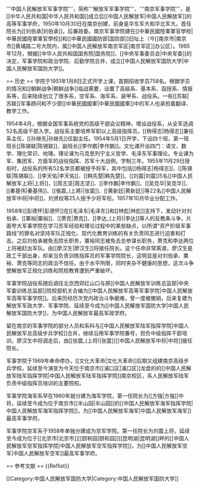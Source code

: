 '''中国人民解放军军事学院'''，简称'''解放军军事学院'''、'''南京军事学院'''，是[[中华人民共和国|中华人民共和国]]成立后[[中国人民解放军|中国人民解放军]]的高等军事学府，1950年10月30日在南京创建，前身是华东军大和华北军大。首任院长为[[刘伯承|刘伯承]]，后兼政委。南京军事学院建在[[中華民國陸軍軍官學校|中華民國陸軍軍官學校]]和[[中華民國國防部|国防部]]旧址上（今[[南京市|南京市]]黄埔路二号大院内，属[[中国人民解放军南京军区|南京军区]]办公区）。1985年12月，根据[[中华人民共和国国务院|国务院]]、[[中央军事委员会|中央军委]]的决定，军事学院和政治学院、后勤学院合并，成立[[中国人民解放军国防大学|中国人民解放军国防大学]]。

== 历史 ==
学院于1951年1月8日正式开学上课，首期招收学员758名。根据学员的情况和[[朝鲜战争|朝鲜战争]]临战需要，设置了高级系、基本系、函授系、情报系等，后来陆续创立了很多系，空军系、海军系、装甲系、战役系。一些[[苏联|苏联]]军事顾问和不少原[[中華民國國軍|中華民國國軍]]中的军人也承担着翻译、教学工作。

1954年4月，根据全国军事系统党的高级干部会议精神，增设战役系，从全军选调52名高级干部入学。战役系主要培养军职以上高级指挥员。[[杨得志|杨得志]]兼任系主任，[[孙继先|孙继先]]任副主任。1954年5月1日开学，下设四个班，第一班班长[[陈锡联|陈锡联]]、副班长[[李作鹏|李作鹏]]。文化课开设四门：语文、数学、理化常识、地理。理论课为马克思列宁主义哲学、毛泽东军事理论。专业课为军、集团军、方面军的战役指挥、苏军十大战例。学制三年。1955年11月29日授衔时，战役系的所有52名学员都被授予将军，其中包括[[杨得志|杨得志]]、[[陈锡联|陈锡联]]、[[李天佑|李天佑]]、[[韩先楚|韩先楚]]、[[刘震|刘震]]5名[[中国人民解放军上将|上将]]，[[周志坚|周志坚]]、[[李作鹏|李作鹏]]、[[吴克华|吴克华]]、[[秦基伟|秦基伟]]、[[張震_(上將)|张震]]、[[黄新廷|黄新廷]]等22名[[中国人民解放军中将|中将]]，刘贤权等25人授予少将军衔。1957年10月毕业分配工作。

1958年[[彭德怀|彭德怀]]在[[毛泽东|毛泽东]]和[[林彪|林彪]]支持下，发动针对刘伯承、[[粟裕|粟裕]]、[[萧克|萧克]]、[[李达_(上将)|李达]]等人的反教条斗争，片面夸大军事学院在学习苏军经验和理论过程中的某些缺点，以所谓“资产阶级军事路线”的罪名对坚持军队正规化、现代化教育训练的有关负责同志进行迫害和打击。之后刘伯承被免去院长职务，粟裕同志被免去总参谋长职务，萧克和李达两位上将被赶出军队。由[[廖汉生|廖汉生]]将接任院长。这个任命非常离谱，廖汉生是政工干部出身，却来当负责训练指挥员的军事学院院长，这明显是对刘伯承、粟裕、萧克等同志的政治不信任。由于水平所限，同时夹杂不健康的思想，这次斗争使解放军正规化训练和院校教育遭到严重破坏。

军事学院战役系随后调往北京西郊红山口与原[[中国人民解放军训练总监部|中央军委训练总监部]]院校部机关合编为[[中国人民解放军高等军事学院|中国人民解放军高等军事学院]]。后来历经历次党内政治斗争磨难，曾一度被撤销，后来复建为解放军军政大学、军事学院、延续至今成为[[中国人民解放军国防大学|中国人民解放军国防大学]]，为中国人民解放军最高军政学府。

留在南京的军事学院的部分人员和系科与[[中国人民解放军陆军指挥学院|中国人民解放军总高级步兵学校]]合并，继续沿用军事学院番号，担负中级指挥干部培训，廖汉生中将调走后，由[[张震_(上将)|张震]][[中国人民解放军中将|中将]]接任院长。

军事学院于1969年奉命停办，[[文化大革命|文化大革命]]后期又组建南京高级步兵学校，延续至今演变为今天位于南京市[[浦口区|浦口区]]龙盘的的[[中国人民解放军陆军指挥学院|中国人民解放军陆军指挥学院]]南京校区，系人民解放军陆军负责中级指挥员培训的主要院校。

军事学院海军系早在1960年就分建为海军学院，第一任院长为[[方強|方強]]中将，延续至今成为位于南京市[[半山园|半山园]]的[[中国人民解放军海军指挥学院|中国人民解放军海军指挥学院]]，为[[中国人民解放军海军|中国人民解放军海军]]最高军事学府。

军事学院空军系于1958年单独分建成为空军学院。第一任院长为刘震上将，延续至今成为位于[[北京市|北京市]][[颐和园|颐和园]][[昆明湖|昆明湖]]畔的[[中国人民解放军空军指挥学院|中国人民解放军空军指挥学院]]，为[[中国人民解放军空军|中国人民解放军空军]]最高军事学府。

== 参考文献 ==
{{Reflist}}

[[Category:中国人民解放军国防大学|Category:中国人民解放军国防大学]]